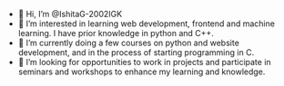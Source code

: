 - 👋 Hi, I’m @IshitaG-2002IGK
- 👀 I’m interested in learning web development, frontend and machine learning. I have prior knowledge in python and C++.
- 🌱 I’m currently doing a few courses on python and website development, and in the process of starting programming in C.
- 💞️ I’m looking for opportunities to work in projects and participate in seminars and workshops to enhance my learning and knowledge.

<!---
IshitaG-2002IGK/IshitaG-2002IGK is a ✨ special ✨ repository because its `README.md` (this file) appears on your GitHub profile.
You can click the Preview link to take a look at your changes.
--->
